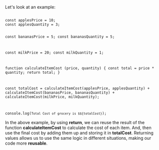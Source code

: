 Let's look at an example:

<codeblock language="javascript" type="lesson">
<code>
const applesPrice = 10;
const applesQuantity = 3;

const bananasPrice = 5;
const bananasQuantity = 5;

const milkPrice = 20;
const milkQuantity = 1;


function calculateItemCost (price, quantity) {
  const total = price * quantity;
  return total;
}

const totalCost =
  calculateItemCost(applesPrice, applesQuantity) +
  calculateItemCost(bananasPrice, bananasQuantity) +
  calculateItemCost(milkPrice, milkQuantity);


console.log(`Total Cost of grocery is $${totalCost}`);
</code>
</codeblock>

In the above example,
by using **return**, we can reuse the result
of the function **calculateItemCost**
to calculate the cost of each item.
And, then use the final cost by adding them up
and storing it in **totalCost**.
Returning values allows us to use the
same logic in different situations,
making our code more **reusable**.
